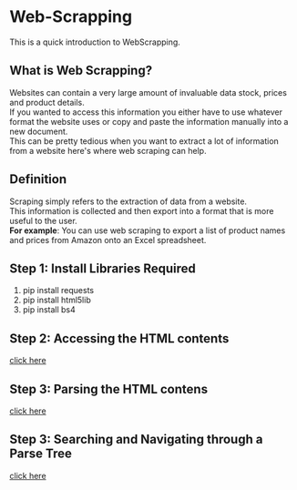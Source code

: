 # Web-Scrapping
This is a quick introduction to WebScrapping.

## What is Web Scrapping?
Websites can contain a very large amount of invaluable data stock, prices and product
details. </br>
If you wanted to access this information you either have to use whatever format the website uses or copy and paste the information manually into a new document.</br>
This can be pretty tedious when you want to extract a lot of information from a website here's where web scraping can help. </br>


## Definition
Scraping simply refers to the extraction of data from a website.</br>
This information is collected and then export into a format that is more useful to the user.</br>
<b>For example</b>: You can use web scraping to export a list of product names and prices from Amazon onto an Excel spreadsheet. </br>

## Step 1: Install Libraries Required
1. pip install requests
2. pip install html5lib
3. pip install bs4

## Step 2: Accessing the HTML contents
[click here](https://github.com/akshatprogrammer/Web-Scrapping/blob/main/webScrap1.py)

## Step 3: Parsing the HTML contens
[click here](https://github.com/akshatprogrammer/Web-Scrapping/blob/main/webScrap2.py)

## Step 3: Searching and Navigating through a Parse Tree
[click here](https://github.com/akshatprogrammer/Web-Scrapping/blob/main/webScrap3.py)

